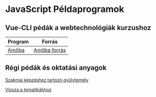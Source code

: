 # JavaScript Példaprogramok

## Vue-CLI pédák a webtechnológiák kurzushoz

Program | Forrás
--- | --- |
[Amőba](/webexamples/Amoba.html) | [Amőba forrás](/webexamples/Amoba_forras.html)

## Régi pédák és oktatási anyagok

[Szakmai képzéshez tartozó gyűlytemély](http://tom.uw.hu/index.php)

[Vissza a tematikákhoz](/subjects/#korszeru-webtechnologiak-az-oktatasban)
